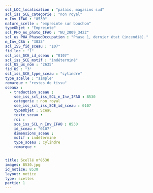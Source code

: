 ```yaml
---
scl_LOC_localisation : "palais, magasins sud"
scl_iss_SCE_categorie : "non royal"
n_Inv_IFAO : "8530"
nature_scelle : "empreinte sur bouchon"
typeObjet : "Empreinte"
scl_PHO_no_photo_IFAO : "NU_2009_3422"
scl_us_PHA_PhasedOccupation : "Phase 1, dernier état (incendié)."
n_Inv_CSA : "3033"
scl_ISS_fid_sceau : "107"
fid_loc : "1"
scl_iss_SCE_id_sceau : "0107"
scl_iss_SCE_motif : "indéterminé"
scl_US_us_nom : "2635"
fid_US : "3"
scl_iss_SCE_type_sceau : "cylindre"
type_scelle : "simple"
remarque : "restes de tissu"
sceaux :
  - traduction_sceau : 
    sce_iss_scl_iss_SCL_n_Inv_IFAO : 8530
    categorie : non royal
    sce_iss_scl_iss_SCE_id_sceau : 0107
    typeObjet : Sceau
    texte_sceau : 
    roi : 
    sce_iss_SCL_n_Inv_IFAO : 8530
    id_sceau : "0107"
    dimensions_sceau : 
    motif : indéterminé
    type_sceau : cylindre
    remarque : 


title: Scellé n°8530
images: 8530.jpg
id_notice: 8530
layout: notice
type: scelles
partie: 1
---
```

